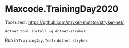 # Maxcode.TrainingDay2020
Tool used : https://github.com/stryker-mutator/stryker-net/

```dotnet tool install -g dotnet-stryker```

Run in `TrainingDay.Tests` `dotnet stryker`
